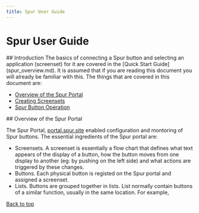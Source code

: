 ```yaml
---
title: Spur User Guide
---
```

# Spur User Guide
<a name="introduction">
  ## Introduction
</a>
The basics of connecting a Spur button and selecting an application (screenset) for it are covered in the [Quick Start Guide](spur_overview.md). It is assumed that if you are reading this document you will already be familiar with this. The things that are covered in this document are:

* [Overview of the Spur Portal](#overview)
* [Creating Screensets](#screensets)
* [Spur Button Operation](#operation)

<a name="overview">
  ## Overview of the Spur Portal
</a>

The Spur Portal, [portal.spur.site](http:www.portal.spur.site) enabled configuration and montoring of Spur buttons. The essential ingredients of the Spur portal are:

* Screensets. A screenset is essentially a flow chart that defines what text appears of the display of a button, how the button moves from one display to another (eg: by pushing on the left side) and what actions are triggered by these changes.
* Buttons. Each physical button is registed on the Spur portal and assigned a screenset.
* Lists. Buttons are grouped together in lists. List normally contain buttons of a similar function, usually in the same location. For example, 

[Back to top](#introduction)
